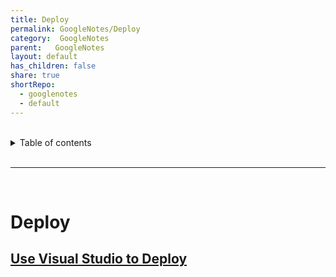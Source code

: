 ```yaml
---  
title: Deploy  
permalink: GoogleNotes/Deploy  
category:  GoogleNotes  
parent:   GoogleNotes  
layout: default  
has_children: false  
share: true  
shortRepo:  
  - googlenotes  
  - default            
---  
```

  
  
<br/>            
  
<details markdown="block">                  
<summary>                  
Table of contents                  
</summary>                  
{: .text-delta }                  
1. TOC                  
{:toc}                  
</details>                  
  
<br/>                  
  
***                  
  
<br/>  
  
# Deploy  
  
## [Use Visual Studio to Deploy](https://cloud.google.com/tools/visual-studio/docs/deploy-asp-net-app)